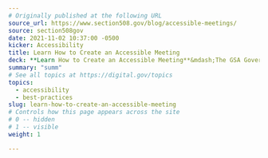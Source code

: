 ```yaml
---
# Originally published at the following URL
source_url: https://www.section508.gov/blog/accessible-meetings/
source: section508gov
date: 2021-11-02 10:37:00 -0500
kicker: Accessibility
title: Learn How to Create an Accessible Meeting
deck: **Learn How to Create an Accessible Meeting**&mdash;The GSA Government-wide IT Accessibility Program publishes guidance on how you can plan your next meeting - from selecting your venue or online platform; planning for, and scheduling accommodations; ensuring the accessibility of meeting documents and materials; meeting management techniques, and more."
summary: "summ"
# See all topics at https://digital.gov/topics
topics:
  - accessibility
  - best-practices
slug: learn-how-to-create-an-accessible-meeting
# Controls how this page appears across the site
# 0 -- hidden
# 1 -- visible
weight: 1

---
```

